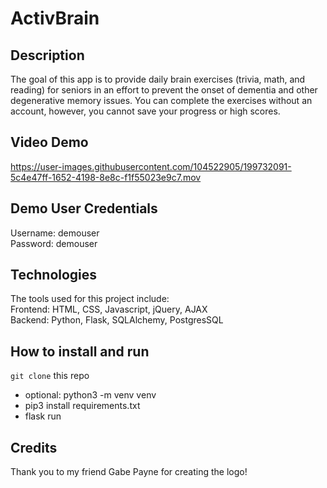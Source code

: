 # ActivBrain

## Description
The goal of this app is to provide daily brain exercises (trivia, math, and reading) for seniors in an effort to prevent the onset of dementia and other degenerative memory issues. 
 You can complete the exercises without an account, however, you cannot save your progress or high scores.
 
## Video Demo 




https://user-images.githubusercontent.com/104522905/199732091-5c4e47ff-1652-4198-8e8c-f1f55023e9c7.mov





## Demo User Credentials
Username: demouser  
Password: demouser

## Technologies
The tools used for this project include:  
  Frontend: HTML, CSS, Javascript, jQuery, AJAX   
  Backend: Python, Flask, SQLAlchemy, PostgresSQL

## How to install and run
```git clone``` this repo
- optional: python3 -m venv venv
- pip3 install requirements.txt
- flask run

## Credits
Thank you to my friend Gabe Payne for creating the logo!
